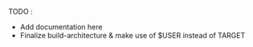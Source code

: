 TODO :
- Add documentation here
- Finalize build-architecture & make use of $USER instead of TARGET
